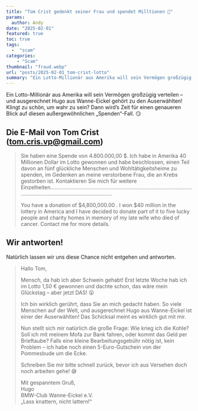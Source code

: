 ```yaml
---
title: "Tom Crist gedenkt seiner Frau und spendet Milltionen 🥰"
params:
  author: Andy
date: "2025-02-01"
featured: true
toc: true
tags: 
  -  "scam"
categories:
    - "Scam"
thumbnail: "fraud.webp"
url: "posts/2025-02-01_tom-crist-lotto"
summary: "Ein Lotto-Millionär aus Amerika will sein Vermögen großzügig verteilen – und ausgerechnet Hugo aus Wanne-Eickel gehört zu den Auserwählten! Klingt zu schön, um wahr zu sein? Dann wird’s Zeit für einen genaueren Blick auf diesen außergewöhnlichen „Spenden“-Fall. 😏"
---
```


Ein Lotto-Millionär aus Amerika will sein Vermögen großzügig verteilen – und ausgerechnet Hugo aus Wanne-Eickel gehört zu den Auserwählten! Klingt zu schön, um wahr zu sein? Dann wird’s Zeit für einen genaueren Blick auf diesen außergewöhnlichen „Spenden“-Fall. 😏

## Die E-Mail von Tom Crist (tom.cris.vp@gmail.com)

> Sie haben eine Spende von 4.800.000,00 $. Ich habe in Amerika 40 Millionen Dollar im Lotto gewonnen und habe beschlossen, einen Teil davon an fünf glückliche Menschen und Wohltätigkeitsheime zu spenden, im Gedenken an meine verstorbene Frau, die an Krebs gestorben ist. Kontaktieren Sie mich für weitere Einzelheiten............................................................................................................................................................  
>   
> You have a donation of $4,800,000.00 . I won $40 million in the lottery in America and I have decided to donate part of it to five lucky people and charity homes in memory of my late wife who died of cancer. Contact me for more details.  

## Wir antworten!

Natürlich lassen wir uns diese Chance nicht entgehen und antworten.

> Hallo Tom,    
>   
> Mensch, da hab ich aber Schwein gehabt! Erst letzte Woche hab ich im Lotto 1,50 € gewonnen und dachte schon, das wäre mein Glückstag – aber jetzt DAS! 😲    
>   
> Ich bin wirklich gerührt, dass Sie an mich gedacht haben. So viele Menschen auf der Welt, und ausgerechnet Hugo aus Wanne-Eickel ist einer der Auserwählten! Das Schicksal meint es wirklich gut mit mir.    
>   
> Nun stellt sich mir natürlich die große Frage: Wie krieg ich die Kohle? Soll ich mit meinem Mofa zur Bank fahren, oder kommt das Geld per Brieftaube? Falls eine kleine Bearbeitungsgebühr nötig ist, kein Problem – ich habe noch einen 5-Euro-Gutschein von der Pommesbude um die Ecke.    
>   
> Schreiben Sie mir bitte schnell zurück, bevor ich aus Versehen doch noch arbeiten gehe! 😅    
>   
> Mit gespanntem Gruß,    
> Hugo  
> BMW-Club Wanne-Eickel e.V.    
> „Lass knattern, nicht lattern!“    
